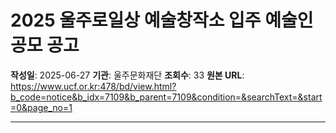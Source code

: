 # 2025 울주로일상 예술창작소 입주 예술인 공모 공고

**작성일**: 2025-06-27
**기관**: 울주문화재단
**조회수**: 33
**원본 URL**: https://www.ucf.or.kr:478/bd/view.html?b_code=notice&b_idx=7109&b_parent=7109&condition=&searchText=&start=0&page_no=1

---
